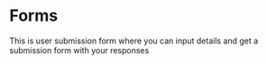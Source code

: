 # Forms

This is user submission form where you can input details and get a submission form with your responses

